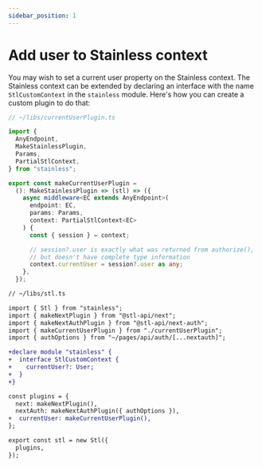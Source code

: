 ```yaml
---
sidebar_position: 1
---
```


# Add user to Stainless context

You may wish to set a current user property on the Stainless context.
The Stainless context can be extended by declaring an interface with 
the name `StlCustomContext` in the `stainless` module.
Here's how you can create a custom plugin to do that:

```ts
// ~/libs/currentUserPlugin.ts

import {
  AnyEndpoint,
  MakeStainlessPlugin,
  Params,
  PartialStlContext,
} from "stainless";

export const makeCurrentUserPlugin =
  (): MakeStainlessPlugin => (stl) => ({
    async middleware<EC extends AnyEndpoint>(
      endpoint: EC,
      params: Params,
      context: PartialStlContext<EC>
    ) {
      const { session } = context;

      // session?.user is exactly what was returned from authorize(),
      // but doesn't have complete type information
      context.currentUser = session?.user as any;
    },
  });
```

```diff
// ~/libs/stl.ts

import { Stl } from "stainless";
import { makeNextPlugin } from "@stl-api/next";
import { makeNextAuthPlugin } from "@stl-api/next-auth";
import { makeCurrentUserPlugin } from "./currentUserPlugin";
import { authOptions } from "~/pages/api/auth/[...nextauth]";

+declare module "stainless" {
+  interface StlCustomContext {
+    currentUser?: User;
+  }
+}

const plugins = {
  next: makeNextPlugin(),
  nextAuth: makeNextAuthPlugin({ authOptions }),
+  currentUser: makeCurrentUserPlugin(),
};

export const stl = new Stl({
  plugins,
});
```
